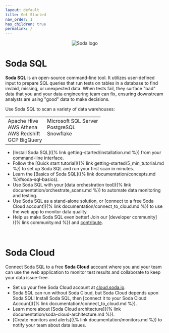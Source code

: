 ```yaml
---
layout: default
title: Get Started
nav_order: 1
has_children: true
permalink: /
---
```


<p align="center"><img src="https://raw.githubusercontent.com/sodadata/soda-sql/main/docs/assets/images/soda-banner.png" alt="Soda logo" /></p>

# Soda SQL

**Soda SQL** is an open-source command-line tool. It utilizes user-defined input to prepare SQL queries that run tests on tables in a database to find invlaid, missing, or unexpected data. When tests fail, they surface "bad" data that you and your data engineering team can fix, ensuring downstream analysts are using "good" data to make decisions.

Use Soda SQL to scan a variety of data warehouses:<br />
<table>
  <tr>
    <td>Apache Hive<br /> AWS Athena<br /> AWS Redshift<br /> GCP BigQuery<br /></td>
    <td>Microsoft SQL Server <br /> PostgreSQL<br /> Snowflake<br /><br /></td>
  </tr>
</table>


* [Install Soda SQL]({% link getting-started/installation.md %}) from your command-line interface.
* Follow the [Quick start tutorial]({% link getting-started/5_min_tutorial.md %}) to set up Soda SQL and run your first scan in minutes.
* Learn the [Basics of Soda SQL]({% link documentation/concepts.md %}#soda-sql-basics).
* Use Soda SQL with your [data orchestration tool]({% link documentation/orchestrate_scans.md %}) to automate data monitoring and testing.
* Use Soda SQL as a stand-alone solution, or [connect to a free Soda Cloud account]({% link documentation/connect_to_cloud.md %}) to use the web app to monitor data quality.
* Help us make Soda SQL even better! Join our [developer community]({% link community.md %}) and [contribute](https://github.com/sodadata/soda-sql/blob/main/CONTRIBUTING.md).

<br />

# Soda Cloud

Connect Soda SQL to a free **Soda Cloud** account where you and your team can use the web application to monitor test results and collaborate to keep your data issue-free. 

* Set up your free Soda Cloud account at [cloud.soda.io](https://cloud.soda.io/signup).
* Soda SQL can run without Soda Cloud, but Soda Cloud depends upon Soda SQL! Install Soda SQL, then [connect it to your Soda Cloud Account]({% link documentation/connect_to_cloud.md %}).
* Learn more about [Soda Cloud architecture]({% link documentation/soda-cloud-architecture.md %}).
* [Create monitors and alerts]({% link documentation/monitors.md %}) to notify your team about data issues.
